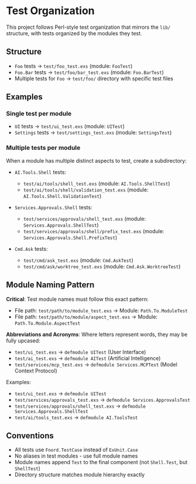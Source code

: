 # Test Organization

This project follows Perl-style test organization that mirrors the `lib/` structure, with tests organized by the modules they test.

## Structure

- `Foo` tests → `test/foo_test.exs` (module: `FooTest`)
- `Foo.Bar` tests → `test/foo/bar_test.exs` (module: `Foo.BarTest`)
- Multiple tests for `Foo` → `test/foo/` directory with specific test files

## Examples

### Single test per module
- `UI` tests → `test/ui_test.exs` (module: `UITest`)
- `Settings` tests → `test/settings_test.exs` (module: `SettingsTest`)

### Multiple tests per module
When a module has multiple distinct aspects to test, create a subdirectory:

- `AI.Tools.Shell` tests:
  - `test/ai/tools/shell_test.exs` (module: `AI.Tools.ShellTest`)
  - `test/ai/tools/shell/validation_test.exs` (module: `AI.Tools.Shell.ValidationTest`)

- `Services.Approvals.Shell` tests:
  - `test/services/approvals/shell_test.exs` (module: `Services.Approvals.ShellTest`)
  - `test/services/approvals/shell/prefix_test.exs` (module: `Services.Approvals.Shell.PrefixTest`)

- `Cmd.Ask` tests:
  - `test/cmd/ask_test.exs` (module: `Cmd.AskTest`)
  - `test/cmd/ask/worktree_test.exs` (module: `Cmd.Ask.WorktreeTest`)

## Module Naming Pattern

**Critical**: Test module names must follow this exact pattern:
- File path: `test/path/to/module_test.exs` → Module: `Path.To.ModuleTest`
- File path: `test/path/to/module/aspect_test.exs` → Module: `Path.To.Module.AspectTest`

**Abbreviations and Acronyms**: Where letters represent words, they may be fully upcased:
- `test/ui_test.exs` → `defmodule UITest` (User Interface)
- `test/ai_test.exs` → `defmodule AITest` (Artificial Intelligence)
- `test/services/mcp_test.exs` → `defmodule Services.MCPTest` (Model Context Protocol)

Examples:
- `test/ui_test.exs` → `defmodule UITest`
- `test/services/approvals_test.exs` → `defmodule Services.ApprovalsTest`
- `test/services/approvals/shell_test.exs` → `defmodule Services.Approvals.ShellTest`
- `test/ai/tools_test.exs` → `defmodule AI.ToolsTest`

## Conventions

- All tests use `Fnord.TestCase` instead of `ExUnit.Case`
- No aliases in test modules - use full module names
- Module names append `Test` to the final component (not `Shell.Test`, but `ShellTest`)
- Directory structure matches module hierarchy exactly